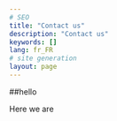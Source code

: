```yaml
---
# SEO
title: "Contact us"
description: "Contact us"
keywords: []
lang: fr_FR
# site generation
layout: page
---
```

##hello

Here we are
